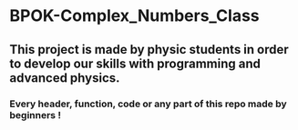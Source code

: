 # BPOK-Complex_Numbers_Class
## This project is made by physic students in order to develop our skills with programming and advanced physics.
### Every header, function, code or any part of this repo made by beginners !
